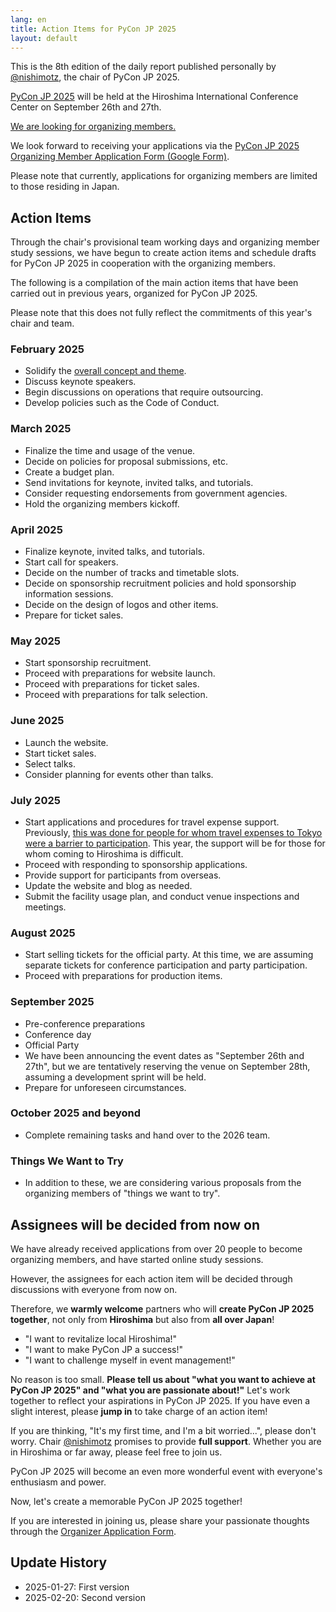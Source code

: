 ```yaml
---
lang: en
title: Action Items for PyCon JP 2025
layout: default
---
```


This is the 8th edition of the daily report published personally by [@nishimotz](https://d.nishimotz.com/aboutme), the chair of PyCon JP 2025.

[PyCon JP 2025](https://2025.pycon.jp/) will be held at the Hiroshima International Conference Center on September 26th and 27th.

[We are looking for organizing members.](https://pyconjp.blogspot.com/2024/12/call-for-organizing-members-ja.html)

We look forward to receiving your applications via the [PyCon JP 2025 Organizing Member Application Form (Google Form)](https://forms.gle/7irqYKhZVj7AY7LfA).

Please note that currently, applications for organizing members are limited to those residing in Japan.

## Action Items

Through the chair's provisional team working days and organizing member study sessions, we have begun to create action items and schedule drafts for PyCon JP 2025 in cooperation with the organizing members.

The following is a compilation of the main action items that have been carried out in previous years, organized for PyCon JP 2025.

Please note that this does not fully reflect the commitments of this year's chair and team.

### February 2025

- Solidify the [overall concept and theme](https://pyconjp-2025-chair.nishimotz.com/2025/01/21/concepts-for-pycon-jp.html).
- Discuss keynote speakers.
- Begin discussions on operations that require outsourcing.
- Develop policies such as the Code of Conduct.

### March 2025

- Finalize the time and usage of the venue.
- Decide on policies for proposal submissions, etc.
- Create a budget plan.
- Send invitations for keynote, invited talks, and tutorials.
- Consider requesting endorsements from government agencies.
- Hold the organizing members kickoff.

### April 2025

- Finalize keynote, invited talks, and tutorials.
- Start call for speakers.
- Decide on the number of tracks and timetable slots.
- Decide on sponsorship recruitment policies and hold sponsorship information sessions.
- Decide on the design of logos and other items.
- Prepare for ticket sales.

### May 2025

- Start sponsorship recruitment.
- Proceed with preparations for website launch.
- Proceed with preparations for ticket sales.
- Proceed with preparations for talk selection.

### June 2025

- Launch the website.
- Start ticket sales.
- Select talks.
- Consider planning for events other than talks.

### July 2025

- Start applications and procedures for travel expense support.  Previously, [this was done for people for whom travel expenses to Tokyo were a barrier to participation](https://pyconjp.blogspot.com/2024/12/technology-for-pycon-jp-travel-support.html). This year, the support will be for those for whom coming to Hiroshima is difficult.
- Proceed with responding to sponsorship applications.
- Provide support for participants from overseas.
- Update the website and blog as needed.
- Submit the facility usage plan, and conduct venue inspections and meetings.

### August 2025

- Start selling tickets for the official party. At this time, we are assuming separate tickets for conference participation and party participation.
- Proceed with preparations for production items.

### September 2025

- Pre-conference preparations
- Conference day
- Official Party
- We have been announcing the event dates as "September 26th and 27th", but we are tentatively reserving the venue on September 28th, assuming a development sprint will be held.
- Prepare for unforeseen circumstances.

### October 2025 and beyond

- Complete remaining tasks and hand over to the 2026 team.

### Things We Want to Try

- In addition to these, we are considering various proposals from the organizing members of "things we want to try".

## Assignees will be decided from now on

We have already received applications from over 20 people to become organizing members, and have started online study sessions.

However, the assignees for each action item will be decided through discussions with everyone from now on.

Therefore, we **warmly welcome** partners who will **create PyCon JP 2025 together**, not only from **Hiroshima** but also from **all over Japan**!

- "I want to revitalize local Hiroshima!"
- "I want to make PyCon JP a success!"
- "I want to challenge myself in event management!"

No reason is too small. **Please tell us about "what you want to achieve at PyCon JP 2025" and "what you are passionate about!"** Let's work together to reflect your aspirations in PyCon JP 2025. If you have even a slight interest, please **jump in** to take charge of an action item!

If you are thinking, "It's my first time, and I'm a bit worried...", please don't worry.  Chair [@nishimotz](https://d.nishimotz.com/aboutme) promises to provide **full support**. Whether you are in Hiroshima or far away, please feel free to join us.

PyCon JP 2025 will become an even more wonderful event with everyone's enthusiasm and power.

Now, let's create a memorable PyCon JP 2025 together!

If you are interested in joining us, please share your passionate thoughts through the [Organizer Application Form](https://forms.gle/7irqYKhZVj7AY7LfA).

## Update History

- 2025-01-27: First version
- 2025-02-20: Second version
